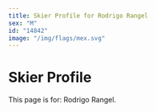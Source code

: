 ```yaml
---
title: Skier Profile for Rodrigo Rangel
sex: "M"
id: "14842"
image: "/img/flags/mex.svg" 
---
```


# Skier Profile

This page is for: Rodrigo Rangel.
    